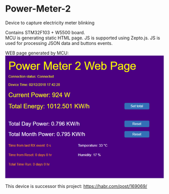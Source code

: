 # Power-Meter-2
Device to capture electricity meter blinking  

Contains STM32F103 + W5500 board.  
MCU is generating static HTML page. JS is supported using Zepto.js. JS is used for processing JSON data and buttons events.  

WEB page generated by MCU:  
![Alt text](picture.png?raw=true "Image")

This device is successor this project: https://habr.com/post/169069/  
